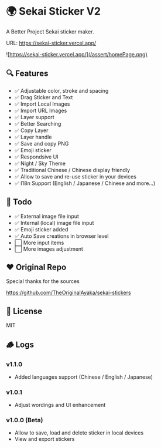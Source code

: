 # 🌍 Sekai Sticker V2
 
A Better Project Sekai sticker maker.  

URL: https://sekai-sticker.vercel.app/

![https://sekai-sticker.vercel.app/](/assert/homePage.png)


## 🔍 Features
- ✅ Adjustable color, stroke and spacing
- ✅ Drag Sticker and Text
- ✅ Import Local Images
- ✅ Import URL Images
- ✅ Layer support 
- ✅ Better Searching  
- ✅ Copy Layer
- ✅ Layer handle
- ✅ Save and copy PNG
- ✅ Emoji sticker
- ✅ Respondsive UI
- ✅ Night / Sky Theme
- ✅ Traditional Chinese / Chinese display friendly 
- ✅ Allow to save and re-use sticker in your devices
- ✅ I18n Support (English / Japanese / Chinese and more...)

## 📝 Todo
- ✅ External image file input 
- ✅ Internal (local) image file input 
- ✅ Emoji sticker added
- ✅ Auto Save creations in browser level
- ⬜️ More input items 
- ⬜️ More images adjustment 

## ❤ Original Repo
Special thanks for the sources  

https://github.com/TheOriginalAyaka/sekai-stickers

## 🚗 License
MIT

## 🪵 Logs

### v1.1.0
- Added languages support (Chinese / English / Japanese)

### v1.0.1
- Adjust wordings and UI enhancement

### v1.0.0 (Beta)
- Allow to save, load and delete sticker in local devices
- View and export stickers
